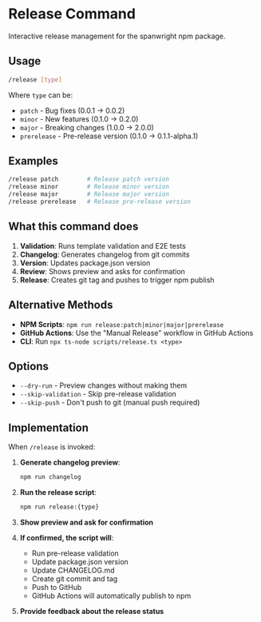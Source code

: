 # Release Command

Interactive release management for the spanwright npm package.

## Usage

```bash
/release [type]
```

Where `type` can be:
- `patch` - Bug fixes (0.0.1 → 0.0.2)
- `minor` - New features (0.1.0 → 0.2.0)
- `major` - Breaking changes (1.0.0 → 2.0.0)
- `prerelease` - Pre-release version (0.1.0 → 0.1.1-alpha.1)

## Examples

```bash
/release patch        # Release patch version
/release minor        # Release minor version  
/release major        # Release major version
/release prerelease   # Release pre-release version
```

## What this command does

1. **Validation**: Runs template validation and E2E tests
2. **Changelog**: Generates changelog from git commits
3. **Version**: Updates package.json version
4. **Review**: Shows preview and asks for confirmation
5. **Release**: Creates git tag and pushes to trigger npm publish

## Alternative Methods

- **NPM Scripts**: `npm run release:patch|minor|major|prerelease`
- **GitHub Actions**: Use the "Manual Release" workflow in GitHub Actions
- **CLI**: Run `npx ts-node scripts/release.ts <type>`

## Options

- `--dry-run` - Preview changes without making them
- `--skip-validation` - Skip pre-release validation
- `--skip-push` - Don't push to git (manual push required)

## Implementation

When `/release` is invoked:

1. **Generate changelog preview**:
   ```bash
   npm run changelog
   ```

2. **Run the release script**:
   ```bash
   npm run release:{type}
   ```

3. **Show preview and ask for confirmation**

4. **If confirmed, the script will**:
   - Run pre-release validation
   - Update package.json version
   - Update CHANGELOG.md
   - Create git commit and tag
   - Push to GitHub
   - GitHub Actions will automatically publish to npm

5. **Provide feedback about the release status**